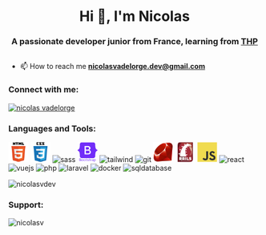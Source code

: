 <h1 align="center">
  Hi 👋, I'm Nicolas
</h1>

<h3 align="center">
  A passionate developer junior from France, learning from 
  <a href="https://www.thehackingproject.org">
    THP
  </a>
</h3>

##

- 📫 How to reach me **nicolasvadelorge.dev@gmail.com**


<h3 align="left">
  Connect with me:
</h3>
<p align="left">
  <a href="https://linkedin.com/in/nicolas-vadelorge-17817a129" target="blank">
    <img align="center" src="https://raw.githubusercontent.com/rahuldkjain/github-profile-readme-generator/master/src/images/icons/Social/linked-in-alt.svg" alt="nicolas vadelorge" height="30" width="40" />
  </a>
</p>

<h3 align="left">
  Languages and Tools:
</h3>
<p align="left">
  <img src="https://raw.githubusercontent.com/devicons/devicon/master/icons/html5/html5-original-wordmark.svg" alt="html5" width="40" height="40"/> 
  <img src="https://raw.githubusercontent.com/devicons/devicon/master/icons/css3/css3-original-wordmark.svg" alt="css3" width="40" height="40"/> 
  <img src="https://cdn.jsdelivr.net/gh/devicons/devicon@latest/icons/sass/sass-original.svg" alt="sass" width="40" height="40"/>
  <img src="https://raw.githubusercontent.com/devicons/devicon/master/icons/bootstrap/bootstrap-plain-wordmark.svg" alt="bootstrap" width="40" height="40"/>
  <img src="https://www.vectorlogo.zone/logos/tailwindcss/tailwindcss-icon.svg" alt="tailwind" width="40" height="40"/>
  <img src="https://www.vectorlogo.zone/logos/git-scm/git-scm-icon.svg" alt="git" width="40" height="40"/>
  <img src="https://raw.githubusercontent.com/devicons/devicon/master/icons/ruby/ruby-original.svg" alt="ruby" width="40" height="40"/>
  <img src="https://raw.githubusercontent.com/devicons/devicon/master/icons/rails/rails-original-wordmark.svg" alt="rails" width="40" height="40"/> 
  <img src="https://raw.githubusercontent.com/devicons/devicon/master/icons/javascript/javascript-original.svg" alt="javascript" width="40" height="40"/>  
  <img src="https://cdn.jsdelivr.net/gh/devicons/devicon@latest/icons/react/react-original.svg" alt="react" width="40" height="40"/>
  <img src="https://cdn.jsdelivr.net/gh/devicons/devicon@latest/icons/vuejs/vuejs-original.svg" alt="vuejs" width="40" height="40"/>
  <img src="https://cdn.jsdelivr.net/gh/devicons/devicon@latest/icons/php/php-plain.svg" alt="php" width="40" height="40"/>
  <img src="https://cdn.jsdelivr.net/gh/devicons/devicon@latest/icons/laravel/laravel-original.svg" alt="laravel" width="40" height="40"/>
  <img src="https://cdn.jsdelivr.net/gh/devicons/devicon@latest/icons/docker/docker-plain.svg" alt ="docker" width="40" height="40"/>
  <img src="https://cdn.jsdelivr.net/gh/devicons/devicon@latest/icons/azuresqldatabase/azuresqldatabase-original.svg" alt ="sqldatabase" width="40" height="40"/>
</p>


<p>
  <img align="center" src="https://github-readme-stats.vercel.app/api/top-langs?username=nicolasvdev&show_icons=true&locale=en&layout=compact" alt="nicolasvdev" />
</p>


<h3 align="left">
  Support:
</h3>
<p>
  <a href="https://www.buymeacoffee.com/nicolasv">
    <img align="left" src="https://cdn.buymeacoffee.com/buttons/v2/default-yellow.png" height="50" width="210" alt="nicolasv" />
  </a>
</p>
<br>
<br>
